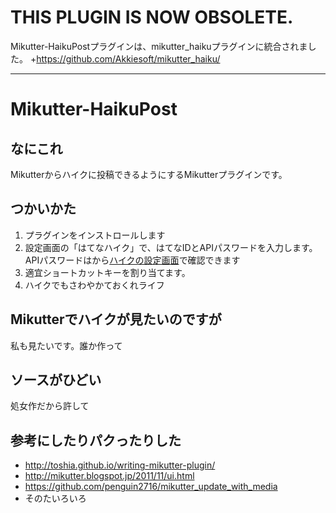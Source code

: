 THIS PLUGIN IS NOW OBSOLETE.
=====================

Mikutter-HaikuPostプラグインは、mikutter_haikuプラグインに統合されました。
+https://github.com/Akkiesoft/mikutter_haiku/

-------------

Mikutter-HaikuPost
=====================

なにこれ
---
Mikutterからハイクに投稿できるようにするMikutterプラグインです。

つかいかた
---
1. プラグインをインストロールします
2. 設定画面の「はてなハイク」で、はてなIDとAPIパスワードを入力します。APIパスワードはから[ハイクの設定画面][Haiku_Settings]で確認できます
3. 適宜ショートカットキーを割り当てます。
4. ハイクでもさわやかておくれライフ

Mikutterでハイクが見たいのですが
---
私も見たいです。誰か作って

ソースがひどい
---
処女作だから許して

参考にしたりパクったりした
---
+ http://toshia.github.io/writing-mikutter-plugin/
+ http://mikutter.blogspot.jp/2011/11/ui.html
+ https://github.com/penguin2716/mikutter_update_with_media
+ そのたいろいろ

[Haiku_Settings]: http://h.hatena.ne.jp/setting/devices
